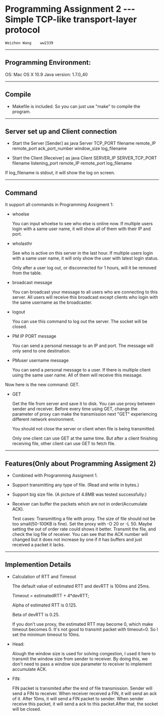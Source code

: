 # Programming Assignment 2 --- Simple TCP-like transport-layer protocol

	Weizhen Wang	ww2339
-------------------------------------------------------------------------

## Programming Environment:

OS: Mac OS X 10.9
Java version: 1.7.0_40

-------------------------------------------------------------------------

## Compile

- Makefile is included. So you can just use "make" to compile the program.

-------------------------------------------------------------------------

## Server set up and Client connection

- Start the Server [Sender] as
	java Server TCP_PORT filename remote_IP remote_port ack_port_number window_size log_filename

- Start the Client [Receiver] as
	java Client SERVER_IP SERVER_TCP_PORT filename listening_port remote_IP remote_port log_filename

If log_filename is stdout, it will show the log on screen.

-------------------------------------------------------------------------

## Command 

It support all commands in Programming Assigment 1:

- whoelse

	You can input whoelse to see who else is online now. If multiple users login with a same user name, it will show all of them with their IP and port.

- wholasthr

	See who is active on this server in the last hour. If multiple users login with a same user name, it will only show the user with latest login status.

	Only after a user log out, or disconnected for 1 hours, will it be removed from the table.


- broadcast message

	You can broadcast your message to all users who are connecting to this server. All users will receive this broadcast except clients who login with the same username as the broadcaster.

- logout

	You can use this command to log out the server. The socket will be closed.

- PM IP PORT message

	You can send a personal message to an IP and port. The message will only send to one destination.

- PMuser username message

	You can send a personal message to a user. If there is multiple client using the same user name. All of them will receive this message.


Now here is the new command: GET.

- GET

	Get the file from server and save it to disk. You can use proxy between sender and receiver. Before every time using GET, change the parameter of proxy can make the transmission next "GET" experiencing different network environment.

	You should not close the server or client when file is being transmitted.

	Only one client can use GET at the same time. But after a client finishing receiving file, other client can use GET to fetch file.

-------------------------------------------------------------------------

## Features(Only about Programming Assigment 2)

- Combined with Programming Assigment 1.

- Support transmitting any type of file. (Read and write in bytes.)

- Support big size file. (A picture of 4.8MB was tested successfully.)

- Receiver can buffer the packets which are not in order(Accumulate ACK).
	
	Test cases:
		Transmitting a file with proxy. The size of file should not be too small(50-100KB is fine).
		Set the proxy with -O 20 or -L 50. Maybe setting the out of order rate could shows it better.
		Transmit the file, and check the log file of receiver.
		You can see that the ACK number will changed but it does not increase by one if it has buffers and just received a packet it lacks.


-------------------------------------------------------------------------

## Implemention Details

- Calculation of RTT and Timeout

	The default value of estimated RTT and devRTT is 100ms and 25ms.

	Timeout = estimatedRTT + 4*devRTT;

	Alpha of estimated RTT is 0.125.

	Beta of devRTT is 0.25.

	If you don't use proxy, the estimated RTT may become 0, which make timeout becomes 0. It's not good to transmit packet with timeout=0. So I set the minimum timeout to 10ms.


- Head:
	
	Alough the window size is used for solving congestion, I used it here to transmit the window size from sender to receiver. By doing this, we don't need to pass a window size parameter to receiver to implement accumulate ACK.

- FIN:

	FIN packet is transmited after the end of file transmission. Sender will send a FIN to receiver. When receiver received a FIN, it will send an ack of it. After 10ms, it will send a FIN packet to sender. When sender receive this packet, it will send a ack to this packet.After that, the socket will be closed.


